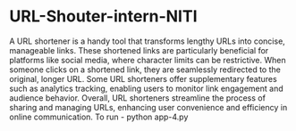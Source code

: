 # URL-Shouter-intern-NITI
A URL shortener is a handy tool that transforms lengthy URLs into concise, manageable links. These shortened links are particularly beneficial for platforms like social media, where character limits can be restrictive. When someone clicks on a shortened link, they are seamlessly redirected to the original, longer URL. Some URL shorteners offer supplementary features such as analytics tracking, enabling users to monitor link engagement and audience behavior. Overall, URL shorteners streamline the process of sharing and managing URLs, enhancing user convenience and efficiency in online communication.
To run - python app-4.py
